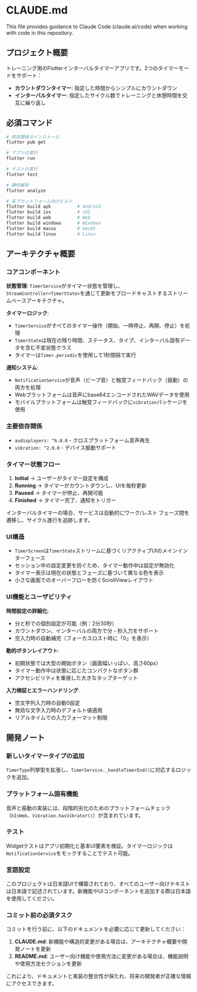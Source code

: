 # CLAUDE.md

This file provides guidance to Claude Code (claude.ai/code) when working with code in this repository.

## プロジェクト概要

トレーニング用のFlutterインターバルタイマーアプリです。2つのタイマーモードをサポート：
- **カウントダウンタイマー**: 指定した時間からシンプルにカウントダウン
- **インターバルタイマー**: 指定したサイクル数でトレーニングと休憩時間を交互に繰り返し

## 必須コマンド

```bash
# 依存関係のインストール
flutter pub get

# アプリの実行
flutter run

# テストの実行
flutter test

# 静的解析
flutter analyze

# 各プラットフォーム向けビルド
flutter build apk          # Android
flutter build ios          # iOS
flutter build web          # Web
flutter build windows      # Windows
flutter build macos        # macOS
flutter build linux        # Linux
```

## アーキテクチャ概要

### コアコンポーネント

**状態管理**: `TimerService`がタイマー状態を管理し、`StreamController<TimerState>`を通じて更新をブロードキャストするストリームベースアーキテクチャ。

**タイマーロジック**: 
- `TimerService`がすべてのタイマー操作（開始、一時停止、再開、停止）を処理
- `TimerState`は現在の残り時間、ステータス、タイプ、インターバル固有データを含む不変状態クラス
- タイマーは`Timer.periodic`を使用して1秒間隔で実行

**通知システム**:
- `NotificationService`が音声（ビープ音）と触覚フィードバック（振動）の両方を処理
- Webプラットフォームは音声にbase64エンコードされたWAVデータを使用
- モバイルプラットフォームは触覚フィードバックに`vibration`パッケージを使用

### 主要依存関係

- `audioplayers: ^6.0.0` - クロスプラットフォーム音声再生
- `vibration: ^2.0.0` - デバイス振動サポート

### タイマー状態フロー

1. **Initial** → ユーザーがタイマー設定を構成
2. **Running** → タイマーがカウントダウンし、UIを毎秒更新
3. **Paused** → タイマーが停止、再開可能
4. **Finished** → タイマー完了、通知をトリガー

インターバルタイマーの場合、サービスは自動的にワーク/レスト フェーズ間を遷移し、サイクル進行を追跡します。

### UI構造

- `TimerScreen`は`TimerState`ストリームに基づくリアクティブUIのメインインターフェース
- セッション中の設定変更を防ぐため、タイマー動作中は設定が無効化
- タイマー表示は現在の状態とフェーズに基づいて異なる色を表示
- 小さな画面でのオーバーフローを防ぐScrollViewレイアウト

### UI機能とユーザビリティ

**時間設定の詳細化**:
- 分と秒での個別設定が可能（例：2分30秒）
- カウントダウン、インターバルの両方で分・秒入力をサポート
- 空入力時の自動補完（フォーカスロスト時に「0」を表示）

**動的ボタンレイアウト**:
- 初期状態では大型の開始ボタン（画面幅いっぱい、高さ60px）
- タイマー動作中は状態に応じたコンパクトなボタン群
- アクセシビリティを重視した大きなタップターゲット

**入力検証とエラーハンドリング**:
- 空文字列入力時の自動0設定
- 無効な文字入力時のデフォルト値適用
- リアルタイムでの入力フォーマット制限

## 開発ノート

### 新しいタイマータイプの追加
`TimerType`列挙型を拡張し、`TimerService._handleTimerEnd()`に対応するロジックを追加。

### プラットフォーム固有機能
音声と振動の実装には、段階的劣化のためのプラットフォームチェック（`kIsWeb`、`Vibration.hasVibrator()`）が含まれています。

### テスト
Widgetテストはアプリ初期化と基本UI要素を検証。タイマーロジックは`NotificationService`をモックすることでテスト可能。

### 言語設定
このプロジェクトは日本語UIで構築されており、すべてのユーザー向けテキストは日本語で記述されています。新機能やUIコンポーネントを追加する際は日本語を使用してください。

### コミット前の必須タスク
コミットを行う前に、以下のドキュメントを必要に応じて更新してください：

1. **CLAUDE.md**: 新機能や構造的変更がある場合は、アーキテクチャ概要や開発ノートを更新
2. **README.md**: ユーザー向け機能や使用方法に変更がある場合は、機能説明や使用方法セクションを更新

これにより、ドキュメントと実装の整合性が保たれ、将来の開発者が正確な情報にアクセスできます。